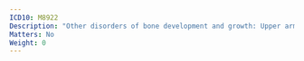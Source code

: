 ```yaml
---
ICD10: M8922
Description: "Other disorders of bone development and growth: Upper arm"
Matters: No
Weight: 0
---
```


